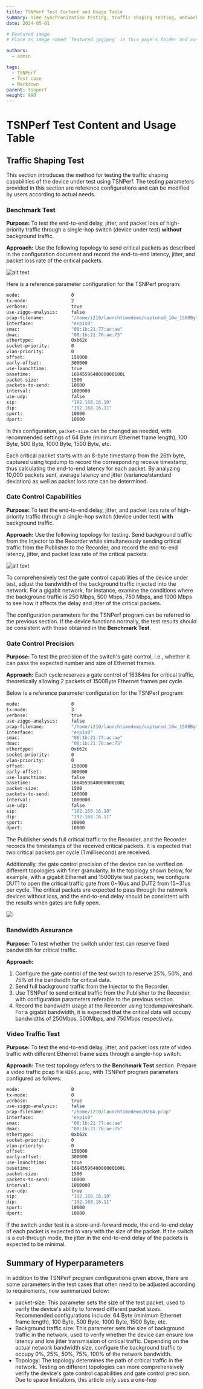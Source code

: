 ```yaml
---
title: TSNPerf Test Content and Usage Table
summary: Time synchronization testing, traffic shaping testing, network configuration testing
date: 2024-05-01

# Featured image
# Place an image named `featured.jpg/png` in this page's folder and customize its options here.

authors:
  - admin

tags:
  - TSNPerf
  - Test case
  - Markdown
parent: tsnperf
weight: 990
---
```

# TSNPerf Test Content and Usage Table
## Traffic Shaping Test

This section introduces the method for testing the traffic shaping capabilities of the device under test using TSNPerf. The testing parameters provided in this section are reference configurations and can be modified by users according to actual needs.

### Benchmark Test

**Purpose:** To test the end-to-end delay, jitter, and packet loss of high-priority traffic through a single-hop switch (device under test) **without** background traffic.

**Approach:**
Use the following topology to send critical packets as described in the configuration document and record the end-to-end latency, jitter, and packet loss rate of the critical packets.

![alt text](./qbv-basictest.png)

Here is a reference parameter configuration for the TSNPerf program:
```bash
mode:                   0
tx-mode:                2
verbose:                true
use-ziggo-analysis:     false
pcap-filename:          "/home/i210/launchtimedemo/captured_10w_1500Byte.pcap"
interface:              "enp1s0"
smac:                   "00:1b:21:77:ac:ae"
dmac:                   "00:1b:21:76:ae:75"
ethertype:              0xb62c
socket-priority:        0
vlan-priority:          0
offset:                 150000
early-offset:           300000
use-launchtime:         true
basetime:               1684559640000000100L
packet-size:            1500
packets-to-send:        10000
interval:               1000000
use-udp:                false
sip:                    "192.168.16.10"
dip:                    "192.168.16.11"
sport:                  10000
dport:                  10000
```

In this configuration, `packet-size` can be changed as needed, with recommended settings of 64 Byte (minimum Ethernet frame length), 100 Byte, 500 Byte, 1000 Byte, 1500 Byte, etc.

Each critical packet starts with an 8-byte timestamp from the 26th byte, captured using tcpdump to record the corresponding receive timestamp, thus calculating the end-to-end latency for each packet. By analyzing 10,000 packets sent, average latency and jitter (variance/standard deviation) as well as packet loss rate can be determined.

### Gate Control Capabilities

**Purpose:** To test the end-to-end delay, jitter, and packet loss rate of high-priority traffic through a single-hop switch (device under test) **with** background traffic.

**Approach:** Use the following topology for testing. Send background traffic from the Injector to the Recorder while simultaneously sending critical traffic from the Publisher to the Recorder, and record the end-to-end latency, jitter, and packet loss rate of the critical packets.

![alt text](./qbv-withbackground.png)

To comprehensively test the gate control capabilities of the device under test, adjust the bandwidth of the background traffic injected into the network. For a gigabit network, for instance, examine the conditions where the background traffic is 250 Mbps, 500 Mbps, 750 Mbps, and 1000 Mbps to see how it affects the delay and jitter of the critical packets.

The configuration parameters for the TSNPerf program can be referred to the previous section. If the device functions normally, the test results should be consistent with those obtained in the **Benchmark Test**.

### Gate Control Precision

**Purpose:** To test the precision of the switch's gate control, i.e., whether it can pass the expected number and size of Ethernet frames.

**Approach:** Each cycle reserves a gate control of 16384ns for critical traffic, theoretically allowing 2 packets of 1500Byte Ethernet frames per cycle.

Below is a reference parameter configuration for the TSNPerf program:
```bash
mode:                   0
tx-mode:                3
verbose:                true
use-ziggo-analysis:     false
pcap-filename:          "/home/i210/launchtimedemo/captured_10w_1500Byte.pcap"
interface:              "enp1s0"
smac:                   "00:1b:21:77:ac:ae"
dmac:                   "00:1b:21:76:ae:75"
ethertype:              0xb62c
socket-priority:        0
vlan-priority:          0
offset:                 150000
early-offset:           300000
use-launchtime:         false
basetime:               1684559640000000100L
packet-size:            1500
packets-to-send:        100000
interval:               1000000
use-udp:                false
sip:                    "192.168.16.10"
dip:                    "192.168.16.11"
sport:                  10000
dport:                  10000
```

The Publisher sends full critical traffic to the Recorder, and the Recorder records the timestamps of the received critical packets. It is expected that two critical packets per cycle (1 millisecond) are received.

Additionally, the gate control precision of the device can be verified on different topologies with finer granularity. In the topology shown below, for example, with a gigabit Ethernet and 1500Byte test packets, we configure DUT1 to open the critical traffic gate from 0~16us and DUT2 from 15~31us per cycle. The critical packets are expected to pass through the network devices without loss, and the end-to-end delay should be consistent with the results when gates are fully open.

![·](qbv-2hop.png)

### Bandwidth Assurance

**Purpose:** To test whether the switch under test can reserve fixed bandwidth for critical traffic.

**Approach:**
1. Configure the gate control of the test switch to reserve 25%, 50%, and 75% of the bandwidth for critical data.
2. Send full background traffic from the Injector to the Recorder.
3. Use TSNPerf to send critical traffic from the Publisher to the Recorder, with configuration parameters referable to the previous section.
4. Record the bandwidth usage at the Recorder using tcpdump/wireshark. For a gigabit bandwidth, it is expected that the critical data will occupy bandwidths of 250Mbps, 500Mbps, and 750Mbps respectively.

### Video Traffic Test

**Purpose:** To test the end-to-end delay, jitter, and packet loss rate of video traffic with different Ethernet frame sizes through a single-hop switch.

**Approach:** The test topology refers to the **Benchmark Test** section. Prepare a video traffic pcap file `H264.pcap`, with TSNPerf program parameters configured as follows:
```bash
mode:                   0
tx-mode:                0
verbose:                true
use-ziggo-analysis:     false
pcap-filename:          "/home/i210/launchtimedemo/H264.pcap"
interface:              "enp1s0"
smac:                   "00:1b:21:77:ac:ae"
dmac:                   "00:1b:21:76:ae:75"
ethertype:              0xb62c
socket-priority:        0
vlan-priority:          0
offset:                 150000
early-offset:           300000
use-launchtime:         true
basetime:               1684559640000000100L
packet-size:            1500
packets-to-send:        10000
interval:               1000000
use-udp:                true
sip:                    "192.168.16.10"
dip:                    "192.168.16.11"
sport:                  10000
dport:                  10000
```
If the switch under test is a store-and-forward mode, the end-to-end delay of each packet is expected to vary with the size of the packet. If the switch is a cut-through mode, the jitter in the end-to-end delay of the packets is expected to be minimal.

## Summary of Hyperparameters

In addition to the TSNPerf program configurations given above, there are some parameters in the test cases that often need to be adjusted according to requirements, now summarized below:

* packet-size: This parameter sets the size of the test packet, used to verify the device's ability to forward different packet sizes. Recommended configurations include: 64 Byte (minimum Ethernet frame length), 100 Byte, 500 Byte, 1000 Byte, 1500 Byte, etc.
* Background traffic size: This parameter sets the size of background traffic in the network, used to verify whether the device can ensure low latency and low jitter transmission of critical traffic. Depending on the actual network bandwidth size, configure the background traffic to occupy 0%, 25%, 50%, 75%, 100% of the network bandwidth.
* Topology: The topology determines the path of critical traffic in the network. Testing on different topologies can more comprehensively verify the device's gate control capabilities and gate control precision. Due to space limitations, this article only uses a one-hop